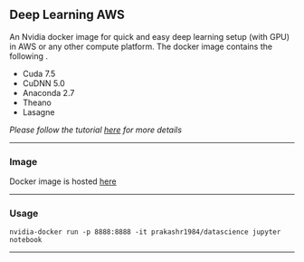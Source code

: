
## Deep Learning AWS

An Nvidia docker image for quick and easy deep learning setup (with GPU) in AWS or any other compute platform.
The docker image contains the following .

* Cuda 7.5
* CuDNN 5.0
* Anaconda 2.7
* Theano
* Lasagne

*Please follow the tutorial [here](https://prakashr1984.github.io/notes/deep-learning-with-AWS) for more details*

---

### Image

Docker image is hosted [here](https://hub.docker.com/r/prakashr1984/datascience/)

---

### Usage

    nvidia-docker run -p 8888:8888 -it prakashr1984/datascience jupyter notebook

---
